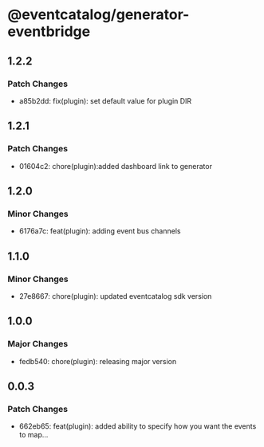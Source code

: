 # @eventcatalog/generator-eventbridge

## 1.2.2

### Patch Changes

- a85b2dd: fix(plugin): set default value for plugin DIR

## 1.2.1

### Patch Changes

- 01604c2: chore(plugin):added dashboard link to generator

## 1.2.0

### Minor Changes

- 6176a7c: feat(plugin): adding event bus channels

## 1.1.0

### Minor Changes

- 27e8667: chore(plugin): updated eventcatalog sdk version

## 1.0.0

### Major Changes

- fedb540: chore(plugin): releasing major version

## 0.0.3

### Patch Changes

- 662eb65: feat(plugin): added ability to specify how you want the events to map…
